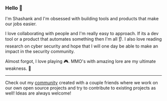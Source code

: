 ### Hello 👋

I'm Shashank and I'm obsessed with building tools and products that make our jobs easier. 

I love collaborating with people and I'm really easy to approach. If its a dev tool or a product that automates something then I'm all :ear:. I also love reading research on cyber security and hope that I will one day be able to make an impact in the security community.

Almost forgot, I love playing :video_game:. MMO's with amazing lore are my ultimate weakness. :grimacing:

---

Check out my [community](https://www.github.com/wheredevsdev) created with a couple friends where we work on our own open source projects and try to contribute to existing projects as well! Ideas are always welcome!

